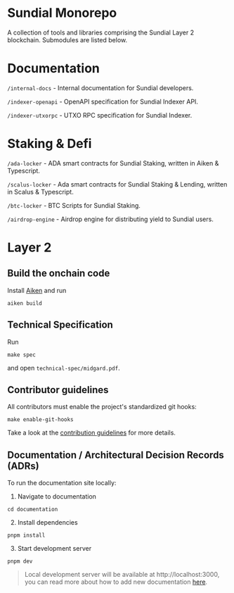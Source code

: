 # Sundial Monorepo
A collection of tools and libraries comprising the Sundial Layer 2 blockchain.
Submodules are listed below.

# Documentation
`/internal-docs` - Internal documentation for Sundial developers.

`/indexer-openapi` - OpenAPI specification for Sundial Indexer API.

`/indexer-utxorpc` - UTXO RPC specification for Sundial Indexer.

# Staking & Defi
`/ada-locker` - ADA smart contracts for Sundial Staking, written in Aiken & Typescript.

`/scalus-locker` - Ada smart contracts for Sundial Staking & Lending, written in Scalus & Typescript.

`/btc-locker` - BTC Scripts for Sundial Staking.

`/airdrop-engine` - Airdrop engine for distributing yield to Sundial users.

# Layer 2

## Build the onchain code

Install [Aiken](https://aiken-lang.org/) and run 

``` 
aiken build
```

## Technical Specification

Run 
```
make spec
```

 and open `technical-spec/midgard.pdf`.

## Contributor guidelines

All contributors must enable the project's standardized git hooks:

```
make enable-git-hooks
```

Take a look at the [contribution guidelines](./CONTRIBUTING.md) for more details.

## Documentation / Architectural Decision Records (ADRs)

To run the documentation site locally:

1. Navigate to documentation

```
cd documentation
```

2. Install dependencies

```
pnpm install
```

3. Start development server

```
pnpm dev
```

> Local development server will be available at http://localhost:3000, you can read more about how to add new documentation [here](https://github.com/Anastasia-Labs/midgard/blob/main/documentation/README.md).
